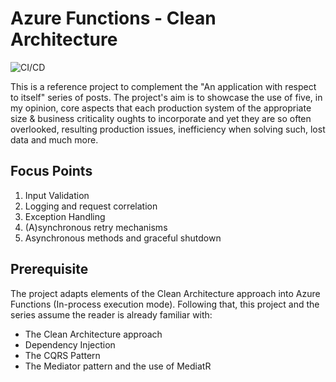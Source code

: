 # Azure Functions - Clean Architecture
![CI/CD](https://github.com/JayGhb/AzureFunctions-CleanArchitecture/actions/workflows/main_azurefunctionscleanarchitecture.yml/badge.svg)

This is a reference project to complement the "An application with respect to itself" series of posts. The project's aim is to showcase the use of five, in my opinion, core aspects that each production system of the appropriate size & business criticality oughts to incorporate and yet they are so often overlooked, resulting production issues, inefficiency when solving such, lost data and much more.

## Focus Points
1. Input Validation
2. Logging and request correlation
3. Exception Handling
4. (A)synchronous retry mechanisms
5. Asynchronous methods and graceful shutdown

## Prerequisite
The project adapts elements of the Clean Architecture approach into Azure Functions (In-process execution mode). Following that, this project and the series assume the reader is already familiar with:
- The Clean Architecture approach
- Dependency Injection
- The CQRS Pattern
- The Mediator pattern and the use of MediatR
